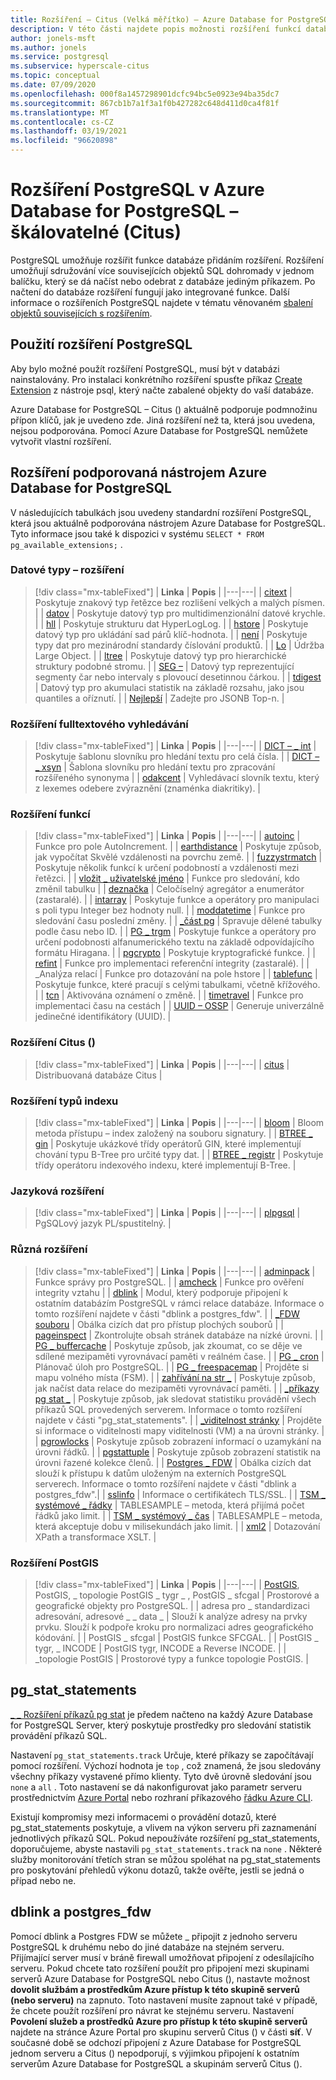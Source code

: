 ```yaml
---
title: Rozšíření – Citus (Velká měřítko) – Azure Database for PostgreSQL
description: V této části najdete popis možnosti rozšíření funkcí databáze pomocí rozšíření v Azure Database for PostgreSQL-Citus (škálování).
author: jonels-msft
ms.author: jonels
ms.service: postgresql
ms.subservice: hyperscale-citus
ms.topic: conceptual
ms.date: 07/09/2020
ms.openlocfilehash: 000f8a1457298901dcfc94bc5e0923e94ba35dc7
ms.sourcegitcommit: 867cb1b7a1f3a1f0b427282c648d411d0ca4f81f
ms.translationtype: MT
ms.contentlocale: cs-CZ
ms.lasthandoff: 03/19/2021
ms.locfileid: "96620898"
---
```

# <a name="postgresql-extensions-in-azure-database-for-postgresql--hyperscale-citus"></a>Rozšíření PostgreSQL v Azure Database for PostgreSQL – škálovatelné (Citus)

PostgreSQL umožňuje rozšířit funkce databáze přidáním rozšíření. Rozšíření umožňují sdružování více souvisejících objektů SQL dohromady v jednom balíčku, který se dá načíst nebo odebrat z databáze jediným příkazem. Po načtení do databáze rozšíření fungují jako integrované funkce. Další informace o rozšířeních PostgreSQL najdete v tématu věnovaném [sbalení objektů souvisejících s rozšířením](https://www.postgresql.org/docs/current/static/extend-extensions.html).

## <a name="use-postgresql-extensions"></a>Použití rozšíření PostgreSQL

Aby bylo možné použít rozšíření PostgreSQL, musí být v databázi nainstalovány. Pro instalaci konkrétního rozšíření spusťte příkaz [Create Extension](https://www.postgresql.org/docs/current/static/sql-createextension.html) z nástroje psql, který načte zabalené objekty do vaší databáze.

Azure Database for PostgreSQL – Citus () aktuálně podporuje podmnožinu přípon klíčů, jak je uvedeno zde. Jiná rozšíření než ta, která jsou uvedena, nejsou podporována. Pomocí Azure Database for PostgreSQL nemůžete vytvořit vlastní rozšíření.

## <a name="extensions-supported-by-azure-database-for-postgresql"></a>Rozšíření podporovaná nástrojem Azure Database for PostgreSQL

V následujících tabulkách jsou uvedeny standardní rozšíření PostgreSQL, která jsou aktuálně podporována nástrojem Azure Database for PostgreSQL. Tyto informace jsou také k dispozici v systému `SELECT * FROM pg_available_extensions;` .

### <a name="data-types-extensions"></a>Datové typy – rozšíření

> [!div class="mx-tableFixed"]
> | **Linka** | **Popis** |
> |---|---|
> | [citext](https://www.postgresql.org/docs/current/static/citext.html) | Poskytuje znakový typ řetězce bez rozlišení velkých a malých písmen. |
> | [datov](https://www.postgresql.org/docs/current/static/cube.html) | Poskytuje datový typ pro multidimenzionální datové krychle. |
> | [hll](https://github.com/citusdata/postgresql-hll) | Poskytuje strukturu dat HyperLogLog. |
> | [hstore](https://www.postgresql.org/docs/current/static/hstore.html) | Poskytuje datový typ pro ukládání sad párů klíč-hodnota. |
> | [není](https://www.postgresql.org/docs/current/static/isn.html) | Poskytuje typy dat pro mezinárodní standardy číslování produktů. |
> | [Lo](https://www.postgresql.org/docs/current/lo.html) | Údržba Large Object. |
> | [ltree](https://www.postgresql.org/docs/current/static/ltree.html) | Poskytuje datový typ pro hierarchické struktury podobné stromu. |
> | [SEG –](https://www.postgresql.org/docs/current/seg.html) | Datový typ reprezentující segmenty čar nebo intervaly s plovoucí desetinnou čárkou. |
> | [tdigest](https://github.com/tvondra/tdigest) | Datový typ pro akumulaci statistik na základě rozsahu, jako jsou quantiles a oříznutí. |
> | [Nejlepší](https://github.com/citusdata/postgresql-topn/) | Zadejte pro JSONB Top-n. |

### <a name="full-text-search-extensions"></a>Rozšíření fulltextového vyhledávání

> [!div class="mx-tableFixed"]
> | **Linka** | **Popis** |
> |---|---|
> | [DICT – \_ int](https://www.postgresql.org/docs/current/static/dict-int.html) | Poskytuje šablonu slovníku pro hledání textu pro celá čísla. |
> | [DICT – \_ xsyn](https://www.postgresql.org/docs/current/dict-xsyn.html) | Šablona slovníku pro hledání textu pro zpracování rozšířeného synonyma |
> | [odakcent](https://www.postgresql.org/docs/current/static/unaccent.html) | Vyhledávací slovník textu, který z lexemes odebere zvýraznění (znaménka diakritiky). |

### <a name="functions-extensions"></a>Rozšíření funkcí

> [!div class="mx-tableFixed"]
> | **Linka** | **Popis** |
> |---|---|
> | [autoinc](https://www.postgresql.org/docs/current/contrib-spi.html#id-1.11.7.45.7) | Funkce pro pole AutoIncrement. |
> | [earthdistance](https://www.postgresql.org/docs/current/static/earthdistance.html) | Poskytuje způsob, jak vypočítat Skvělé vzdálenosti na povrchu země. |
> | [fuzzystrmatch](https://www.postgresql.org/docs/current/static/fuzzystrmatch.html) | Poskytuje několik funkcí k určení podobností a vzdálenosti mezi řetězci. |
> | [vložit \_ uživatelské jméno](https://www.postgresql.org/docs/current/contrib-spi.html#id-1.11.7.45.8) | Funkce pro sledování, kdo změnil tabulku |
> | [deznačka](https://www.postgresql.org/docs/current/intagg.html) | Celočíselný agregátor a enumerátor (zastaralé). |
> | [intarray](https://www.postgresql.org/docs/current/static/intarray.html) | Poskytuje funkce a operátory pro manipulaci s poli typu Integer bez hodnoty null. |
> | [moddatetime](https://www.postgresql.org/docs/current/contrib-spi.html#id-1.11.7.45.9) | Funkce pro sledování času poslední změny. |
> | [\_část pg](https://pgxn.org/dist/pg_partman/doc/pg_partman.html) | Spravuje dělené tabulky podle času nebo ID. |
> | [PG \_ trgm](https://www.postgresql.org/docs/current/static/pgtrgm.html) | Poskytuje funkce a operátory pro určení podobnosti alfanumerického textu na základě odpovídajícího formátu Hiragana. |
> | [pgcrypto](https://www.postgresql.org/docs/current/static/pgcrypto.html) | Poskytuje kryptografické funkce. |
> | [refint](https://www.postgresql.org/docs/current/contrib-spi.html#id-1.11.7.45.5) | Funkce pro implementaci referenční integrity (zastaralé). |
> | \_Analýza relací | Funkce pro dotazování na pole hstore |
> | [tablefunc](https://www.postgresql.org/docs/current/static/tablefunc.html) | Poskytuje funkce, které pracují s celými tabulkami, včetně křížového. |
> | [tcn](https://www.postgresql.org/docs/current/tcn.html) | Aktivována oznámení o změně. |
> | [timetravel](https://www.postgresql.org/docs/current/contrib-spi.html#id-1.11.7.45.6) | Funkce pro implementaci času na cestách |
> | [UUID – OSSP](https://www.postgresql.org/docs/current/static/uuid-ossp.html) | Generuje univerzálně jedinečné identifikátory (UUID). |

### <a name="hyperscale-citus-extensions"></a>Rozšíření Citus ()

> [!div class="mx-tableFixed"]
> | **Linka** | **Popis** |
> |---|---|
> | [citus](https://github.com/citusdata/citus) | Distribuovaná databáze Citus |

### <a name="index-types-extensions"></a>Rozšíření typů indexu

> [!div class="mx-tableFixed"]
> | **Linka** | **Popis** |
> |---|---|
> | [bloom](https://www.postgresql.org/docs/current/bloom.html) | Bloom metoda přístupu – index založený na souboru signatury. |
> | [BTREE \_ gin](https://www.postgresql.org/docs/current/static/btree-gin.html) | Poskytuje ukázkové třídy operátorů GIN, které implementují chování typu B-Tree pro určité typy dat. |
> | [BTREE \_ registr](https://www.postgresql.org/docs/current/static/btree-gist.html) | Poskytuje třídy operátoru indexového indexu, které implementují B-Tree. |

### <a name="language-extensions"></a>Jazyková rozšíření

> [!div class="mx-tableFixed"]
> | **Linka** | **Popis** |
> |---|---|
> | [plpgsql](https://www.postgresql.org/docs/current/static/plpgsql.html) | PgSQLový jazyk PL/spustitelný. |

### <a name="miscellaneous-extensions"></a>Různá rozšíření

> [!div class="mx-tableFixed"]
> | **Linka** | **Popis** |
> |---|---|
> | [adminpack](https://www.postgresql.org/docs/current/adminpack.html) | Funkce správy pro PostgreSQL. |
> | [amcheck](https://www.postgresql.org/docs/current/amcheck.html) | Funkce pro ověření integrity vztahu |
> | [dblink](https://www.postgresql.org/docs/current/dblink.html) | Modul, který podporuje připojení k ostatním databázím PostgreSQL v rámci relace databáze. Informace o tomto rozšíření najdete v části "dblink a postgres_fdw". |
> | [\_FDW souboru](https://www.postgresql.org/docs/current/file-fdw.html) | Obálka cizích dat pro přístup plochých souborů |
> | [pageinspect](https://www.postgresql.org/docs/current/pageinspect.html) | Zkontrolujte obsah stránek databáze na nízké úrovni. |
> | [PG \_ buffercache](https://www.postgresql.org/docs/current/static/pgbuffercache.html) | Poskytuje způsob, jak zkoumat, co se děje ve sdílené mezipaměti vyrovnávací paměti v reálném čase. |
> | [PG \_ cron](https://github.com/citusdata/pg_cron) | Plánovač úloh pro PostgreSQL. |
> | [PG \_ freespacemap](https://www.postgresql.org/docs/current/pgfreespacemap.html) | Projděte si mapu volného místa (FSM). |
> | [zahřívání na str \_](https://www.postgresql.org/docs/current/static/pgprewarm.html) | Poskytuje způsob, jak načíst data relace do mezipaměti vyrovnávací paměti. |
> | [\_příkazy pg stat \_](https://www.postgresql.org/docs/current/static/pgstatstatements.html) | Poskytuje způsob, jak sledovat statistiku provádění všech příkazů SQL provedených serverem. Informace o tomto rozšíření najdete v části "pg_stat_statements". |
> | [\_viditelnost stránky](https://www.postgresql.org/docs/current/pgvisibility.html) | Projděte si informace o viditelnosti mapy viditelnosti (VM) a na úrovni stránky. |
> | [pgrowlocks](https://www.postgresql.org/docs/current/static/pgrowlocks.html) | Poskytuje způsob zobrazení informací o uzamykání na úrovni řádků. |
> | [pgstattuple](https://www.postgresql.org/docs/current/static/pgstattuple.html) | Poskytuje způsob zobrazení statistik na úrovni řazené kolekce členů. |
> | [Postgres \_ FDW](https://www.postgresql.org/docs/current/static/postgres-fdw.html) | Obálka cizích dat slouží k přístupu k datům uloženým na externích PostgreSQL serverech. Informace o tomto rozšíření najdete v části "dblink a postgres_fdw".|
> | [sslinfo](https://www.postgresql.org/docs/current/sslinfo.html) | Informace o certifikátech TLS/SSL. |
> | [TSM \_ systémové \_ řádky](https://www.postgresql.org/docs/current/tsm-system-rows.html) | TABLESAMPLE – metoda, která přijímá počet řádků jako limit. |
> | [TSM \_ systémový \_ čas](https://www.postgresql.org/docs/current/tsm-system-time.html) | TABLESAMPLE – metoda, která akceptuje dobu v milisekundách jako limit. |
> | [xml2](https://www.postgresql.org/docs/current/xml2.html) | Dotazování XPath a transformace XSLT. |


### <a name="postgis-extensions"></a>Rozšíření PostGIS

> [!div class="mx-tableFixed"]
> | **Linka** | **Popis** |
> |---|---|
> | [PostGIS](https://www.postgis.net/), PostGIS, \_ topologie PostGIS \_ tygr \_ , PostGIS \_ sfcgal | Prostorové a geografické objekty pro PostgreSQL. |
> | adresa pro \_ standardizaci adresování, adresové \_ \_ data \_ | Slouží k analýze adresy na prvky prvku. Slouží k podpoře kroku pro normalizaci adres geografického kódování. |
> | PostGIS \_ sfcgal | PostGIS funkce SFCGAL. |
> | PostGIS \_ tygr, \_ INCODE | PostGIS tygr, INCODE a Reverse INCODE. |
> | \_topologie PostGIS | Prostorové typy a funkce topologie PostGIS. |


## <a name="pg_stat_statements"></a>pg_stat_statements
[ \_ \_ Rozšíření příkazů pg stat](https://www.postgresql.org/docs/current/pgstatstatements.html) je předem načteno na každý Azure Database for PostgreSQL Server, který poskytuje prostředky pro sledování statistik provádění příkazů SQL.

Nastavení `pg_stat_statements.track` Určuje, které příkazy se započítávají pomocí rozšíření. Výchozí hodnota je `top` , což znamená, že jsou sledovány všechny příkazy vystavené přímo klienty. Tyto dvě úrovně sledování jsou `none` a `all` . Toto nastavení se dá nakonfigurovat jako parametr serveru prostřednictvím [Azure Portal](./howto-configure-server-parameters-using-portal.md) nebo rozhraní příkazového [řádku Azure CLI](./howto-configure-server-parameters-using-cli.md).

Existují kompromisy mezi informacemi o provádění dotazů, které pg_stat_statements poskytuje, a vlivem na výkon serveru při zaznamenání jednotlivých příkazů SQL. Pokud nepoužíváte rozšíření pg_stat_statements, doporučujeme, abyste nastavili `pg_stat_statements.track` na `none` . Některé služby monitorování třetích stran se můžou spoléhat na pg_stat_statements pro poskytování přehledů výkonu dotazů, takže ověřte, jestli se jedná o případ nebo ne.

## <a name="dblink-and-postgres_fdw"></a>dblink a postgres_fdw

Pomocí dblink a Postgres FDW se můžete \_ připojit z jednoho serveru PostgreSQL k druhému nebo do jiné databáze na stejném serveru.  Přijímající server musí v bráně firewall umožňovat připojení z odesílajícího serveru.  Pokud chcete tato rozšíření použít pro připojení mezi skupinami serverů Azure Database for PostgreSQL nebo Citus (), nastavte možnost **dovolit službám a prostředkům Azure přístup k této skupině serverů (nebo serveru)** na zapnuto.  Toto nastavení musíte zapnout také v případě, že chcete použít rozšíření pro návrat ke stejnému serveru.
Nastavení **Povolení služeb a prostředků Azure pro přístup k této skupině serverů** najdete na stránce Azure Portal pro skupinu serverů Citus () v části **síť**.  V současné době se odchozí připojení z Azure Database for PostgreSQL jednom serveru a Citus () nepodporují, s výjimkou připojení k ostatním serverům Azure Database for PostgreSQL a skupinám serverů Citus ().
